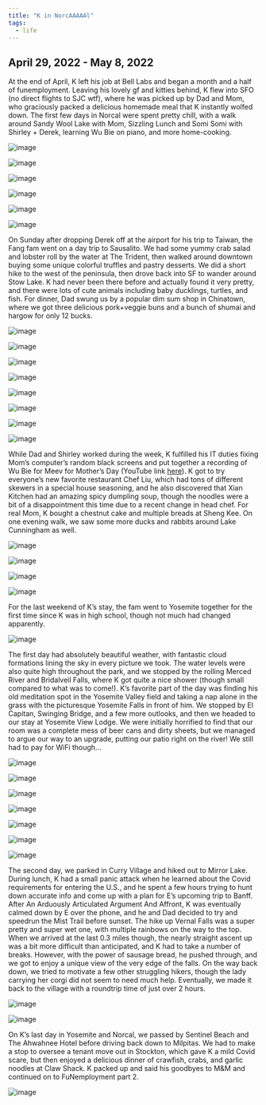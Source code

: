 ```yaml
---
title: "K in NorcAAAAAl"
tags:
  - life
---
```


## April 29, 2022 - May 8, 2022

At the end of April, K left his job at Bell Labs and began a month and a half of funemployment. Leaving his lovely gf and kitties behind, K flew into SFO (no direct flights to SJC wtf), where he was picked up by Dad and Mom, who graciously packed a delicious homemade meal that K instantly wolfed down. The first few days in Norcal were spent pretty chill, with a walk around Sandy Wool Lake with Mom, Sizzling Lunch and Somi Somi with Shirley + Derek, learning Wu Bie on piano, and more home-cooking. 

![image](https://thumbnails-photos.amazon.com/v1/thumbnail/k_SvXhvjS-GbFUeb0MgNAw?viewBox=703%2C937&ownerId=A162HQHSXNNQIH&groupShareToken=utZYY3mwTpGX7bOjEzZGtw.gC8ZExI67DaZhaH_9bzTAd)

![image](https://thumbnails-photos.amazon.com/v1/thumbnail/xArUEON_Qum2lVAQx45KVg?viewBox=703%2C937&ownerId=A162HQHSXNNQIH&groupShareToken=utZYY3mwTpGX7bOjEzZGtw.gC8ZExI67DaZhaH_9bzTAd)

![image](https://thumbnails-photos.amazon.com/v1/thumbnail/Rqfox7kYQamd2JTwpVq8Fg?viewBox=703%2C937&ownerId=A162HQHSXNNQIH&groupShareToken=utZYY3mwTpGX7bOjEzZGtw.gC8ZExI67DaZhaH_9bzTAd)

![image](https://thumbnails-photos.amazon.com/v1/thumbnail/E0Fng2k5R-y0meTkM41ZfA?viewBox=703%2C937&ownerId=A162HQHSXNNQIH&groupShareToken=utZYY3mwTpGX7bOjEzZGtw.gC8ZExI67DaZhaH_9bzTAd)

![image](https://thumbnails-photos.amazon.com/v1/thumbnail/xDjbPDHbSi-URpXDrKlSXQ?viewBox=703%2C937&ownerId=A162HQHSXNNQIH&groupShareToken=utZYY3mwTpGX7bOjEzZGtw.gC8ZExI67DaZhaH_9bzTAd)

![image](https://thumbnails-photos.amazon.com/v1/thumbnail/ia_9q6SkS8iRgQG1-BC7-w?viewBox=703%2C937&ownerId=A162HQHSXNNQIH&groupShareToken=utZYY3mwTpGX7bOjEzZGtw.gC8ZExI67DaZhaH_9bzTAd)

On Sunday after dropping Derek off at the airport for his trip to Taiwan, the Fang fam went on a day trip to Sausalito. We had some yummy crab salad and lobster roll by the water at The Trident, then walked around downtown buying some unique colorful truffles and pastry desserts. We did a short hike to the west of the peninsula, then drove back into SF to wander around Stow Lake. K had never been there before and actually found it very pretty, and there were lots of cute animals including baby ducklings, turtles, and fish. For dinner, Dad swung us by a popular dim sum shop in Chinatown, where we got three delicious pork+veggie buns and a bunch of shumai and hargow for only 12 bucks. 

![image](https://thumbnails-photos.amazon.com/v1/thumbnail/ANQw6_FLR6yxsz37OzZIkQ?viewBox=1249%2C937&ownerId=A162HQHSXNNQIH&groupShareToken=utZYY3mwTpGX7bOjEzZGtw.gC8ZExI67DaZhaH_9bzTAd)

![image](https://thumbnails-photos.amazon.com/v1/thumbnail/NFyFjRfvQ2OagrNk1qCv4g?viewBox=703%2C937&ownerId=A162HQHSXNNQIH&groupShareToken=utZYY3mwTpGX7bOjEzZGtw.gC8ZExI67DaZhaH_9bzTAd)

![image](https://thumbnails-photos.amazon.com/v1/thumbnail/XSkxjiROQYCVDZzyhIGmVg?viewBox=1249%2C937&ownerId=A162HQHSXNNQIH&groupShareToken=utZYY3mwTpGX7bOjEzZGtw.gC8ZExI67DaZhaH_9bzTAd)

![image](https://thumbnails-photos.amazon.com/v1/thumbnail/GsJ-oEeXSCu5TUf3-u5oGA?viewBox=703%2C937&ownerId=A162HQHSXNNQIH&groupShareToken=utZYY3mwTpGX7bOjEzZGtw.gC8ZExI67DaZhaH_9bzTAd)

![image](https://thumbnails-photos.amazon.com/v1/thumbnail/Eef0-52kTvSVeGImEU2uWQ?viewBox=1249%2C937&ownerId=A162HQHSXNNQIH&groupShareToken=utZYY3mwTpGX7bOjEzZGtw.gC8ZExI67DaZhaH_9bzTAd)

![image](https://thumbnails-photos.amazon.com/v1/thumbnail/VAClqYGdR4-pZMiKwELTOA?viewBox=703%2C937&ownerId=A162HQHSXNNQIH&groupShareToken=utZYY3mwTpGX7bOjEzZGtw.gC8ZExI67DaZhaH_9bzTAd)

![image](https://thumbnails-photos.amazon.com/v1/thumbnail/_63VSmQCQXOyRiN7iYNPPQ?viewBox=703%2C937&ownerId=A162HQHSXNNQIH&groupShareToken=utZYY3mwTpGX7bOjEzZGtw.gC8ZExI67DaZhaH_9bzTAd)

![image](https://thumbnails-photos.amazon.com/v1/thumbnail/lnXXEsPNRIu559_o4UQ3Hg?viewBox=1249%2C937&ownerId=A162HQHSXNNQIH&groupShareToken=utZYY3mwTpGX7bOjEzZGtw.gC8ZExI67DaZhaH_9bzTAd)

While Dad and Shirley worked during the week, K fulfilled his IT duties fixing Mom’s computer’s random black screens and put together a recording of Wu Bie for Meev for Mother’s Day (YouTube link [here](https://www.youtube.com/watch?v=8h-4Cb5ETf0)). K got to try everyone’s new favorite restaurant Chef Liu, which had tons of different skewers in a special house seasoning, and he also discovered that Xian Kitchen had an amazing spicy dumpling soup, though the noodles were a bit of a disappointment this time due to a recent change in head chef. For real Mom, K bought a chestnut cake and multiple breads at Sheng Kee. On one evening walk, we saw some more ducks and rabbits around Lake Cunningham as well.

![image](https://thumbnails-photos.amazon.com/v1/thumbnail/RSx-nx9aT5O-oTJsxNGVeA?viewBox=703%2C937&ownerId=A162HQHSXNNQIH&groupShareToken=utZYY3mwTpGX7bOjEzZGtw.gC8ZExI67DaZhaH_9bzTAd)

![image](https://thumbnails-photos.amazon.com/v1/thumbnail/_zWbd82jRsuGwnky3sVkYQ?viewBox=703%2C937&ownerId=A162HQHSXNNQIH&groupShareToken=utZYY3mwTpGX7bOjEzZGtw.gC8ZExI67DaZhaH_9bzTAd)

![image](https://thumbnails-photos.amazon.com/v1/thumbnail/YNCE7M41QzadUlJ0Xhlj7w?viewBox=703%2C937&ownerId=A162HQHSXNNQIH&groupShareToken=utZYY3mwTpGX7bOjEzZGtw.gC8ZExI67DaZhaH_9bzTAd)

![image](https://thumbnails-photos.amazon.com/v1/thumbnail/PvsNPsydRPenGEtVkcCEdA?viewBox=703%2C937&ownerId=A162HQHSXNNQIH&groupShareToken=utZYY3mwTpGX7bOjEzZGtw.gC8ZExI67DaZhaH_9bzTAd)

For the last weekend of K’s stay, the fam went to Yosemite together for the first time since K was in high school, though not much had changed apparently. 

![image](https://thumbnails-photos.amazon.com/v1/thumbnail/12mrPtAqRPOvhSZIl7RwZg?viewBox=528%2C937&ownerId=A162HQHSXNNQIH&groupShareToken=utZYY3mwTpGX7bOjEzZGtw.gC8ZExI67DaZhaH_9bzTAd)

The first day had absolutely beautiful weather, with fantastic cloud formations lining the sky in every picture we took. The water levels were also quite high throughout the park, and we stopped by the rolling Merced River and Bridalveil Falls, where K got quite a nice shower (though small compared to what was to come!). K’s favorite part of the day was finding his old meditation spot in the Yosemite Valley field and taking a nap alone in the grass with the picturesque Yosemite Falls in front of him. We stopped by El Capitan, Swinging Bridge, and a few more outlooks, and then we headed to our stay at Yosemite View Lodge. We were initially horrified to find that our room was a complete mess of beer cans and dirty sheets, but we managed to argue our way to an upgrade, putting our patio right on the river! We still had to pay for WiFi though…

![image](https://thumbnails-photos.amazon.com/v1/thumbnail/6z-Cf0ioSY6NCL_g6H8PSw?viewBox=1249%2C937&ownerId=A162HQHSXNNQIH&groupShareToken=utZYY3mwTpGX7bOjEzZGtw.gC8ZExI67DaZhaH_9bzTAd)

![image](https://thumbnails-photos.amazon.com/v1/thumbnail/UOfS_7QERTi2939PuPSlAQ?viewBox=1249%2C937&ownerId=A162HQHSXNNQIH&groupShareToken=utZYY3mwTpGX7bOjEzZGtw.gC8ZExI67DaZhaH_9bzTAd)

![image](https://thumbnails-photos.amazon.com/v1/thumbnail/Hiut-c93Qy6nBm2RlidNjQ?viewBox=703%2C937&ownerId=A162HQHSXNNQIH&groupShareToken=utZYY3mwTpGX7bOjEzZGtw.gC8ZExI67DaZhaH_9bzTAd)

![image](https://thumbnails-photos.amazon.com/v1/thumbnail/QKOZzMNIT2KLPs9vlf-g7w?viewBox=703%2C937&ownerId=A162HQHSXNNQIH&groupShareToken=utZYY3mwTpGX7bOjEzZGtw.gC8ZExI67DaZhaH_9bzTAd)

![image](https://thumbnails-photos.amazon.com/v1/thumbnail/bXPRIbr9SXKYz2H38p00oQ?viewBox=703%2C937&ownerId=A162HQHSXNNQIH&groupShareToken=utZYY3mwTpGX7bOjEzZGtw.gC8ZExI67DaZhaH_9bzTAd)

![image](https://thumbnails-photos.amazon.com/v1/thumbnail/_hX9olNxRfGs1FLcbOzwqg?viewBox=1249%2C937&ownerId=A162HQHSXNNQIH&groupShareToken=utZYY3mwTpGX7bOjEzZGtw.gC8ZExI67DaZhaH_9bzTAd)

![image](https://thumbnails-photos.amazon.com/v1/thumbnail/W7Eb7VD3TmqozJqsthlvZg?viewBox=1249%2C937&ownerId=A162HQHSXNNQIH&groupShareToken=utZYY3mwTpGX7bOjEzZGtw.gC8ZExI67DaZhaH_9bzTAd)

The second day, we parked in Curry Village and hiked out to Mirror Lake. During lunch, K had a small panic attack when he learned about the Covid requirements for entering the U.S., and he spent a few hours trying to hunt down accurate info and come up with a plan for E’s upcoming trip to Banff. After An Arduously Articulated Argument And Affront, K was eventually calmed down by E over the phone, and he and Dad decided to try and speedrun the Mist Trail before sunset. The hike up Vernal Falls was a super pretty and super wet one, with multiple rainbows on the way to the top. When we arrived at the last 0.3 miles though, the nearly straight ascent up was a bit more difficult than anticipated, and K had to take a number of breaks. However, with the power of sausage bread, he pushed through, and we got to enjoy a unique view of the very edge of the falls. On the way back down, we tried to motivate a few other struggling hikers, though the lady carrying her corgi did not seem to need much help. Eventually, we made it back to the village with a roundtrip time of just over 2 hours.

![image](https://thumbnails-photos.amazon.com/v1/thumbnail/-E0nXkZtRnCes2CUFTbMSw?viewBox=1249%2C937&ownerId=A162HQHSXNNQIH&groupShareToken=utZYY3mwTpGX7bOjEzZGtw.gC8ZExI67DaZhaH_9bzTAd)

![image](https://thumbnails-photos.amazon.com/v1/thumbnail/lCYEepeNTamxB2MsTPlqKg?viewBox=703%2C937&ownerId=A162HQHSXNNQIH&groupShareToken=utZYY3mwTpGX7bOjEzZGtw.gC8ZExI67DaZhaH_9bzTAd)

On K’s last day in Yosemite and Norcal, we passed by Sentinel Beach and The Ahwahnee Hotel before driving back down to Milpitas. We had to make a stop to oversee a tenant move out in Stockton, which gave K a mild Covid scare, but then enjoyed a delicious dinner of crawfish, crabs, and garlic noodles at Claw Shack. K packed up and said his goodbyes to M&M and continued on to FuNemployment part 2. 

![image](https://thumbnails-photos.amazon.com/v1/thumbnail/InY6UQdEQ7aKyIh8IF1e7w?viewBox=703%2C937&ownerId=A162HQHSXNNQIH&groupShareToken=utZYY3mwTpGX7bOjEzZGtw.gC8ZExI67DaZhaH_9bzTAd)
